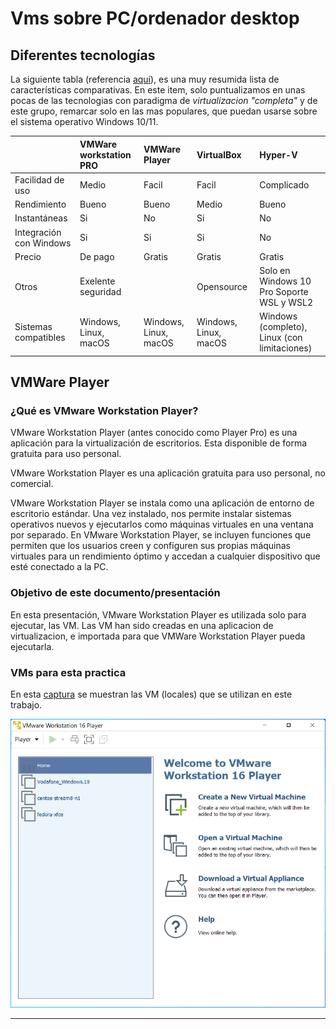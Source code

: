 # Vms sobre PC/ordenador desktop

## Diferentes tecnologías

La siguiente tabla (referencia [aquí](https://www.softzone.es/programas/utilidades/diferencias-vmware-virtualbox-hyper-v/)), es una muy resumida lista de características comparativas. En este item, solo puntualizamos en unas pocas de las tecnologias con paradigma de _virtualizacion "completa"_ y de este grupo, remarcar solo en las mas populares, que puedan usarse sobre el sistema operativo Windows 10/11.

|                       | VMWare workstation PRO| VMWare Player| VirtualBox| Hyper-V
|:--                    |:--                    |:--           |:--        |:--
|Facilidad de uso       |Medio                  |Facil         |Facil      | Complicado
|Rendimiento            |Bueno                  |Bueno         | Medio     | Bueno
|Instantáneas           |Si                     |No            |Si         | No
|Integración con Windows|Si                     |Si            |Si         | No
|Precio                 |De pago                |Gratis        |Gratis     | Gratis
|Otros                  |Exelente seguridad     |              |Opensource | Solo en Windows 10 Pro Soporte WSL y WSL2
|Sistemas compatibles   | Windows, Linux, macOS | Windows, Linux, macOS | Windows, Linux, macOS| Windows (completo), Linux (con limitaciones)

## VMWare Player

### ¿Qué es VMware Workstation Player?

VMware Workstation Player (antes conocido como Player Pro) es una aplicación para la virtualización de escritorios. Esta disponible de forma gratuita para uso personal.

VMware Workstation Player es una aplicación gratuita para uso personal, no comercial.

VMware Workstation Player se instala como una aplicación de entorno de escritorio estándar. Una vez instalado, nos permite instalar sistemas operativos nuevos y ejecutarlos como máquinas virtuales en una ventana por separado. En VMware Workstation Player, se incluyen funciones que permiten que los usuarios creen y configuren sus propias máquinas virtuales para un rendimiento óptimo y accedan a cualquier dispositivo que esté conectado a la PC.

### Objetivo de este documento/presentación

En esta presentación, VMware Workstation Player es utilizada solo para ejecutar, las VM. Las VM han sido creadas en una aplicacion de virtualizacion, e importada para que VMWare Workstation Player pueda ejecutarla.

### VMs para esta practica

En esta [captura][vmware.workstation.player] se muestran las VM (locales) que se utilizan en este trabajo.

![Vmware Workstation Player][vmware.workstation.player]

[vmware.workstation.player]: img/vmware.workstation.player.png

---

